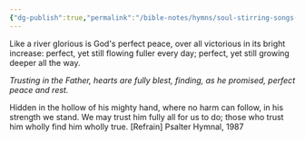 ```yaml
---
{"dg-publish":true,"permalink":"/bible-notes/hymns/soul-stirring-songs-and-hymns/like-a-river-glorious/","title":"Like a River Glorious","created":"","updated":""}
---
```



Like a river glorious is God's perfect peace,
over all victorious in its bright increase:
perfect, yet still flowing fuller every day;
perfect, yet still growing deeper all the way.

*Trusting in the Father, hearts are fully blest,
finding, as he promised, perfect peace and rest.*

Hidden in the hollow of his mighty hand,
where no harm can follow, in his strength we stand.
We may trust him fully all for us to do;
those who trust him wholly find him wholly true. [Refrain]
Psalter Hymnal, 1987
